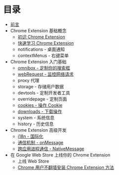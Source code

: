# 目录

* [前言](../README.md)
* Chrome Extension 基础概念
  * [初识 Chrome Extension](./overview/index.md)
  * [快速学习 Chrome Extension](./overview/quickstart.md)
  * notifications - 桌面通知
  * contextMenus - 右键菜单
* Chrome Extension 入门基础
  * [omnibox - 定制你的搜索框](./basics/omnibox.md)
  * [webRequest - 监控网络请求](./basics/webRequest.md)
  * proxy 代理
  * storage - 存储用户数据
  * devtools - 定制开发者工具
  * overridepage - 定制页面
  * [cookies - 操作 Cookie](./basics/cookies.md)
  * [downloads - 下载操作](./basics/downloads.md)
  * system - 系统信息
  * history - 历史信息
* Chrome Extension 高级开发
  * [i18n - 国际化](./advanced/i18n.md)
  * [通信机制 - onMessage](./advanced/connect.md)
  * [跨应用进程通信 - NativeMessage](./advanced/nativemessage.md)
* 在 Google Web Store 上线你的 Chrome Extension
  * 上线 Web Store
  * [Chrome 用户不翻墙安装 Chrome Extension 方法](./publish/install_with_gfw.md)
